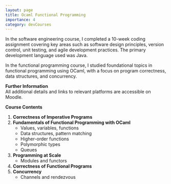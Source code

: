 ```yaml
---
layout: page
title: Ocaml Functional Programming
importance: 4
category: devCourses
---
```


In the software engineering course, I completed a 10-week coding assignment covering key areas such as software design principles, version control, unit testing, and agile development practices. The primary development language used was Java.

In the functional programming course, I studied foundational topics in functional programming using OCaml, with a focus on program correctness, data structures, and concurrency.

**Further Information**  
All additional details and links to relevant platforms are accessible on Moodle.

**Course Contents**  
1. **Correctness of Imperative Programs**
2. **Fundamentals of Functional Programming with OCaml**
   - Values, variables, functions
   - Data structures, pattern matching
   - Higher-order functions
   - Polymorphic types
   - Queues
3. **Programming at Scale**  
   - Modules and functors
4. **Correctness of Functional Programs**
5. **Concurrency**  
   - Channels and rendezvous
